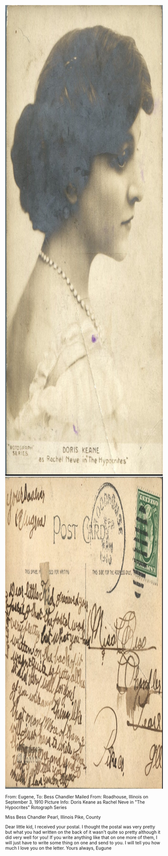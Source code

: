 <html><body><a href="/wp-content/uploads/2014/06/postcard-2014-20140602_14194466_0404.jpg"><img class="alignnone size-full wp-image-905" src="/wp-content/uploads/2014/06/postcard-2014-20140602_14194466_0404.jpg" alt="postcard-2014-20140602_14194466_0404" width="1003" height="1505"></a> <a href="/wp-content/uploads/2014/06/postcard-2014-20140602_14195628_0405.jpg"><img class="alignnone size-full wp-image-906" src="/wp-content/uploads/2014/06/postcard-2014-20140602_14195628_0405.jpg" alt="postcard-2014-20140602_14195628_0405" width="1531" height="998"></a>

From: Eugene, To: Bess Chandler
Mailed From: Roadhouse, Illinois on September 3, 1910
Picture Info: Doris Keane as Rachel Neve in "The Hypocrites" Rotograph Series

Miss Bess Chandler
Pearl, Illinois
Pike, County

Dear little kid,
I received your postal. I thought the postal was very pretty but what you had written on the back of it wasn't quite so pretty although it did very well for you! If you write anything like that on one more of them, I will just have to write some thing on one and send to you. I will tell you how much I love you on the letter.
Yours always,
Eugune</body></html>